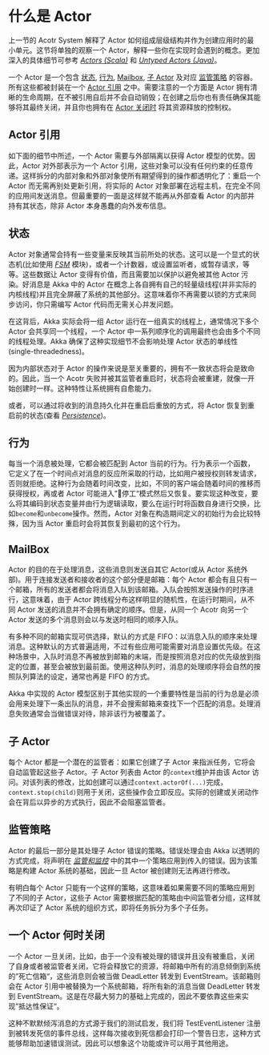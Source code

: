 # 什么是 Actor

上一节的 Acotr System 解释了 Actor 如何组成层级结构并作为创建应用时的最小单元。这节将单独的观察一个 Actor，解释一些你在实现时会遇到的概念。更加深入的具体细节可参考 [*Actors (Scala)*](http://doc.akka.io/docs/akka/2.4/scala/actors.html#actors-scala)  和 [*Untyped Actors (Java)*](http://doc.akka.io/docs/akka/2.4/java/untyped-actors.html#untyped-actors-java)。

一个 Actor 是一个包含  [状态](http://doc.akka.io/docs/akka/2.4/general/actors.html#state), [行为](http://doc.akka.io/docs/akka/2.4/general/actors.html#behavior), [Mailbox](http://doc.akka.io/docs/akka/2.4/general/actors.html#mailbox), [子 Actor](http://doc.akka.io/docs/akka/2.4/general/actors.html#child-actors) 及对应 [监管策略](http://doc.akka.io/docs/akka/2.4/general/actors.html#supervisor-strategy) 的容器。所有这些都被封装在一个 [Actor 引用](http://doc.akka.io/docs/akka/2.4/general/actors.html#actor-reference) 之中。需要注意的一个方面是 Actor 拥有清晰的生命周期，在不被引用自后并不会自动销毁；在创建之后你也有责任确保其能够将其最终关闭，并且你也拥有在 [Actor 关闭时](http://doc.akka.io/docs/akka/2.4/general/actors.html#when-an-actor-terminates) 将其资源释放的控制权。

## Actor 引用

如下面的细节中所述，一个 Actor 需要与外部隔离以获得 Actor 模型的优势。因此，Actor 对外部表示为一个 Actor 引用，这些对象可以没有任何约束的任意传递。这样拆分的内部对象和外部对象使所有期望得到的操作都透明化了：重启一个 Actor 而无需再别处更新引用，将实际的 Actor 对象部署在远程主机，在完全不同的应用间发送消息。但最重要的一面是这样就不能再从外部查看 Actor 的内部并持有其状态，除非 Actor 本身愚蠢的向外发布信息。

## 状态

Actor 对象通常会持有一些变量来反映其当前所处的状态。这可以是一个显式的状态机(比如使用 [*FSM*](http://doc.akka.io/docs/akka/2.4/scala/fsm.html#fsm-scala) 模块)，或者一个计数器，或设置监听者，或暂存请求，等等。这些数据让 Actor 变得有价值，而且需要加以保护以避免被其他 Actor 污染。好消息是 Akka 中的 Actor 在概念上各自拥有自己的轻量级线程(并非实际的内核线程)并且完全屏蔽了系统的其他部分。这意味着你不再需要以锁的方式来同步访问，你只需编写 Actor 代码而无需关心并发问题。

在这背后，Akka 实际会将一组 Actor 运行在一组真实的线程上，通常情况下多个 Actor 会共享同一个线程，一个 Actor 中一系列顺序化的调用最终也会由多个不同的线程处理。Akka 确保了这种实现细节不会影响处理 Actor 状态的单线性(single-threadedness)。

因为内部状态对于 Actor 的操作来说是至关重要的，拥有不一致状态将会是致命的。因此，当一个 Acotr 失败并被其监管者重启时，状态将会被重建，就像一开始创建时一样。这种特性让系统拥有自愈能力。

或者，可以通过将收到的消息持久化并在重启后重放的方式，将 Actor 恢复到重启前的状态(查看 [*Persistence*](http://doc.akka.io/docs/akka/2.4/scala/persistence.html#persistence-scala))。

## 行为

每当一个消息被处理，它都会被匹配到 Actor 当前的行为。行为表示一个函数，它定义了在一个时间点对消息的反应所采取的行动，比如用户被授权则转发请求，否则就拒绝。这种行为会随着时间改变，比如，不同的客户端会随着时间的推移而获得授权，再或者 Actor 可能进入”停工“模式然后又恢复。要实现这种改变，要么将其编码到状态变量并由行为逻辑读取，要么在运行时将函数自身进行交换，比如`become`和`unbecome`操作。然而，Actor 对象在构造期间定义的初始行为会比较特殊，因为当 Actor 重启时会将其恢复到最初的这个行为。

## MailBox

Actor 的目的在于处理消息，这些消息则发送自其它 Actor(或从 Actor 系统外部)。用于连接发送者和接收者的这个部分便是邮箱：每个 Actor 都会有且只有一个邮箱，所有的发送者都会将消息入队到该邮箱。入队会按照发送操作的时序进行，这意味着，由于 Actor 跨线程分布这样明显的随机性，在运行时期间，从不同 Actor 发送的消息并不会拥有确定的顺序。但是，从同一个 Acotr 向另一个 Actor 发送的多个消息则会以与发送时相同的顺序入队。

有多种不同的邮箱实现可供选择，默认的方式是 FIFO：以消息入队的顺序来处理消息。这种默认的方式普遍适用，不过有些应用可能需要对消息设置优先级。在这种场景中，入队时消息不再被放到邮箱的末端，而是按照消息对应的优先级放到指定的位置，甚至会被放到最前面。使用这种队列时，消息的处理顺序将会自然的按照队列算法的设定，通常也再是 FIFO 的方式。

Akka 中实现的 Actor 模型区别于其他实现的一个重要特性是当前的行为总是必须会用来处理下一条出队的消息，并不会搜索邮箱来查找下一个匹配的消息。处理消息失败通常会当做错误对待，除非该行为被覆盖了。

## 子 Actor

每个 Actor 都是一个潜在的监管者：如果它创建了子 Actor 来指派任务，它将会自动监管起这些子 Actor。子 Actor 列表由 Actor 的`context`维护并由该 Actor 访问。对该列表的修改，比如创建可以通过`context.actorOf(...)`完成，`context.stop(child)`则用于关闭，这些操作会立即反应。实际的创建或关闭动作会在背后以异步的方式执行，因此不会阻塞监管者。

## 监管策略

Actor 的最后一部分是其处理子 Actor 错误的策略。错误处理会由 Akka 以透明的方式完成，将声明在 [*监管和监控*](http://doc.akka.io/docs/akka/2.4/general/supervision.html#supervision)  中的其中一个策略应用到传入的错误。因为该策略是构建 Actor 系统的基础，因此一旦 Actor 被创建则无法再进行修改。

有明白每个 Actor 只能有一个这样的策略，这意味着如果需要不同的策略应用到了不同的子 Actor，这些子 Actor 需要根据匹配的策略由中间监管者分组，这样就再次印证了 Actor 系统的组织方式，即将任务拆分为多个子任务。

## 一个 Actor 何时关闭

一个 Actor 一旦关闭，比如，由于一个没有被处理的错误并且没有被重启，关闭了自身或者被监管者关闭，它将会释放它的资源，将邮箱中所有的消息倾倒到系统的”死亡信箱“，这些消息则会被当做 DeadLetter 转发到 EventStream。该邮箱则会在 Actor 引用中被替换为一个系统邮箱，将所有新的消息当做 DeadLetter 转发到 EventStream。这是在尽最大努力的基础上完成的，因此不要依靠这些来实现”抵达性保证“。

这种不默默倾泻消息的方式源于我们的测试启发，我们将 TestEventListener 注册到被转发死信的事件总线，这样每次接收到死信都会打印一个警告日志，这种方式能够帮助加速错误测试。因此可以想象这个功能或许可以用于其他用途。
